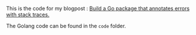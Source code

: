 This is the code for my blogpost : [Build a Go package that annotates errors with stack traces.](https://www.komu.engineer/blogs/golang-stackTrace/golang-stackTrace)       

The Golang code can be found in the `code` folder.     




